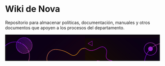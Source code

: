 # Wiki de Nova
Repositorio para almacenar políticas, documentación, manuales y otros documentos que apoyen a los procesos del departamento.

![](https://raw.githubusercontent.com/novaDepto/Nova/master/NOVA_footer.jpg)
